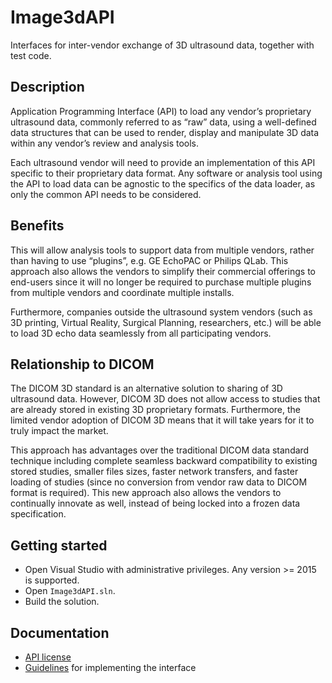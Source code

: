 # Image3dAPI
Interfaces for inter-vendor exchange of 3D ultrasound data, together with test code.

## Description
Application Programming Interface (API) to load any vendor’s proprietary ultrasound data, commonly referred to as “raw” data, using a well-defined data structures that can be used to render, display and manipulate 3D data within any vendor’s review and analysis tools.

Each ultrasound vendor will need to provide an implementation of this API specific to their proprietary data format. Any software or analysis tool using the API to load data can be agnostic to the specifics of the data loader, as only the common API needs to be considered.

## Benefits
This will allow analysis tools to support data from multiple vendors, rather than having to use “plugins”, e.g. GE EchoPAC or Philips QLab. This approach also allows the vendors to simplify their commercial offerings to end-users since it will no longer be required to purchase multiple plugins from multiple vendors and coordinate multiple installs.

Furthermore, companies outside the ultrasound system vendors (such as 3D printing, Virtual Reality, Surgical Planning, researchers, etc.) will be able to load 3D echo data seamlessly from all participating vendors.

## Relationship to DICOM
The DICOM 3D standard is an alternative solution to sharing of 3D ultrasound data. However, DICOM 3D does not allow access to studies that are already stored in existing 3D proprietary formats. Furthermore, the limited vendor adoption of DICOM 3D means that it will take years for it to truly impact the market.

This approach has advantages over the traditional DICOM data standard technique including complete seamless backward compatibility to existing stored studies, smaller files sizes, faster network transfers, and faster loading of studies (since no conversion from vendor raw data to DICOM format is required). This new approach also allows the vendors to continually innovate as well, instead of being locked into a frozen data specification.

## Getting started
* Open Visual Studio with administrative privileges. Any version >= 2015 is supported.
* Open `Image3dAPI.sln`.
* Build the solution.

## Documentation
* [API license](LICENSE.txt)
* [Guidelines](Guidelines.md) for implementing the interface
